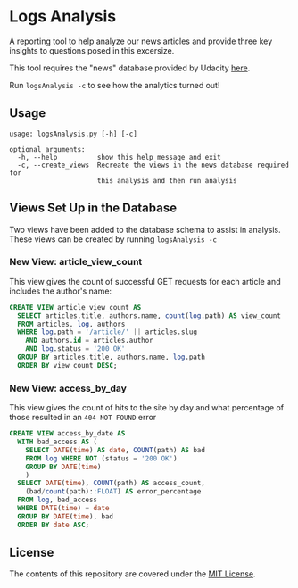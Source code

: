 # Logs Analysis

A reporting tool to help analyze our news articles and provide three key insights to questions posed in this excersize. 

This tool requires the "news" database provided by Udacity [here](https://d17h27t6h515a5.cloudfront.net/topher/2016/August/57b5f748_newsdata/newsdata.zip). 

Run `logsAnalysis -c` to see how the analytics turned out!

## Usage
```
usage: logsAnalysis.py [-h] [-c]

optional arguments:
  -h, --help          show this help message and exit
  -c, --create_views  Recreate the views in the news database required for
                      this analysis and then run analysis
```

## Views Set Up in the Database

Two views have been added to the database schema to assist in analysis. These views can 
be created by running `logsAnalysis -c`

### New View: article_view_count
This view gives the count of successful GET requests for each article and includes the author's name:
```sql
CREATE VIEW article_view_count AS
  SELECT articles.title, authors.name, count(log.path) AS view_count
  FROM articles, log, authors
  WHERE log.path = '/article/' || articles.slug
    AND authors.id = articles.author
    AND log.status = '200 OK'
  GROUP BY articles.title, authors.name, log.path
  ORDER BY view_count DESC;
```

### New View: access_by_day
This view gives the count of hits to the site by day and what percentage of those resulted in an `404 NOT FOUND` error
```sql
CREATE VIEW access_by_date AS
  WITH bad_access AS (
    SELECT DATE(time) AS date, COUNT(path) AS bad
    FROM log WHERE NOT (status = '200 OK')
    GROUP BY DATE(time)
    )
  SELECT DATE(time), COUNT(path) AS access_count,
    (bad/count(path)::FLOAT) AS error_percentage
  FROM log, bad_access
  WHERE DATE(time) = date
  GROUP BY DATE(time), bad
  ORDER BY date ASC;
```
## License

The contents of this repository are covered under the [MIT License](LICENSE).

